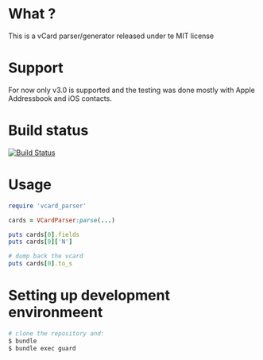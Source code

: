 
# What ?

This is a vCard parser/generator released under te MIT license

# Support
For now only v3.0 is supported and the testing was done mostly with Apple
Addressbook and iOS contacts.

# Build status
[![Build Status](https://secure.travis-ci.org/schmurfy/vcard_parser.png)](https://secure.travis-ci.org/schmurfy/vcard_parser.png)

# Usage

```ruby
require 'vcard_parser'

cards = VCardParser:parse(...)

puts cards[0].fields
puts cards[0]['N']

# dump back the vcard
puts cards[0].to_s
```

# Setting up development environmeent

```bash
# clone the repository and:
$ bundle
$ bundle exec guard
```
